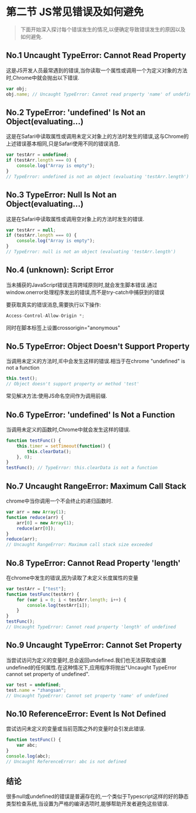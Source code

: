 # 第二节 JS常见错误及如何避免

> 下面开始深入探讨每个错误发生的情况,以便确定导致错误发生的原因以及如何避免.

## No.1 Uncaught TypeError: Cannot Read Property

这是JS开发人员最常遇到的错误,当你读取一个属性或调用一个为定义对象的方法时,Chrome中就会抛出以下错误.

```js
var obj;
obj.name; // Uncaught TypeError: Cannot read property 'name' of undefined at <anonymous>:2:5
```

## No.2 TypeError: 'undefined' Is Not an Object(evaluating...)

这是在Safari中读取属性或调用未定义对象上的方法时发生的错误,这与Chrome的上述错误基本相同,只是Safari使用不同的错误消息.

```js
var testArr = undefined;
if (testArr.length === 0) {
    console.log("Array is empty");
}
// TypeError: undefined is not an object (evaluating 'testArr.length')
```

## No.3 TypeError: Null Is Not an Object(evaluating...)

这是在Safari中读取属性或调用空对象上的方法时发生的错误.

```js
var testArr = null;
if (testArr.length === 0) {
    console.log("Array is empty");
}
// TypeError: null is not an object (evaluating 'testArr.length')
```

## No.4 (unknown): Script Error

当未捕获的JavaScript错误违背跨域原则时,就会发生脚本错误.通过window.onerror处理程序发出的错误,而不是try-catch中捕获到的错误

要获取真实的错误消息,需要执行以下操作:

```js
Access-Control-Allow-Origin *;
```

同时在脚本标签上设置crossorigin="anonymous"

## No.5 TypeError: Object Doesn't Support Property

当调用未定义的方法时,IE中会发生这样的错误.相当于在chrome "undefined" is not a function

```js
this.test();
// Object doesn't support property or method 'test'
```

常见解决方法:使用JS命名空间作为调用前缀.

## No.6 TypeError: 'undefined' Is Not a Function

当调用未定义的函数时,Chrome中就会发生这样的错误.

```js
function testFunc() {
    this.timer = setTimeout(function() {
        this.clearData();
    }, 0);
}
testFunc(); // TypeError: this.clearData is not a function
```

## No.7 Uncaught RangeError: Maximum Call Stack

chrome中当你调用一个不会终止的递归函数时.

```js
var arr = new Array(1);
function reduce(arr) {
    arr[0] = new Array(1);
    reduce(arr[0]);
}
reduce(arr);
// Uncaught RangeError: Maximum call stack size exceeded
```

## No.8 TypeError: Cannot Read Property 'length'

在chrome中发生的错误,因为读取了未定义长度属性的变量

```js
var testArr = ["test"];
function testFunc(testArr) {
    for (var i = 0; i < testArr.length; i++) {
        console.log(testArr[i]);
    }
}
testFunc();
// Uncaught TypeError: Cannot read property 'length' of undefined
```

## No.9 Uncaught TypeError: Cannot Set Property

当尝试访问为定义的变量时,总会返回undefined.我们也无法获取或设置undefined的任何属性.在这种情况下,应用程序将抛出"Uncaught TypeError cannot set property of undefined".

```js
var test = undefined;
test.name = "zhangsan";
// Uncaught TypeError: Cannot set property 'name' of undefined
```

## No.10 ReferenceError: Event Is Not Defined

尝试访问未定义的变量或当前范围之外的变量时会引发此错误.

```js
function testFunc() {
    var abc;
}
console.log(abc);
// Uncaught ReferenceError: abc is not defined
```

## 结论

很多null或undefined的错误是普遍存在的,一个类似于Typescript这样的好的静态类型检查系统,当设置为严格的编译选项时,能够帮助开发者避免这些错误.
